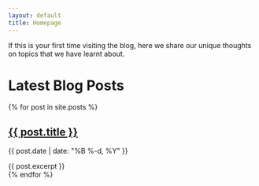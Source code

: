 ```yaml
---
layout: default
title: Homepage
---
```



If this is your first time visiting the blog, here we share our unique thoughts on topics that we have learnt about.

# Latest Blog Posts

  <div class="post-layout">
  {% for post in site.posts %}
    <div class="post">
      <h2><a href="{{ post.url | relative_url }}">{{ post.title }}</a></h2>
      <p class="post-meta">{{ post.date | date: "%B %-d, %Y" }}</p>
      {{ post.excerpt }}
    </div>
  {% endfor %}
</div>